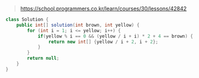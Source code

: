 > https://school.programmers.co.kr/learn/courses/30/lessons/42842

```java
class Solution {
    public int[] solution(int brown, int yellow) {
        for (int i = 1; i <= yellow; i++) {
            if(yellow % i == 0 && (yellow / i + i) * 2 + 4 == brown) {
                return new int[] {yellow / i + 2, i + 2};
            }            
        }
        return null;
    }
}
```
